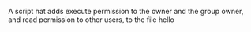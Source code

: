  A script hat adds execute permission to the owner and the group owner, and read permission to other users, to the file hello
